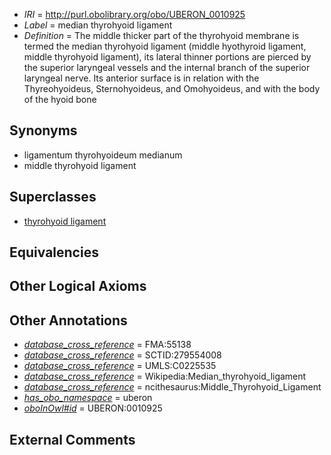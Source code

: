  * *IRI* = http://purl.obolibrary.org/obo/UBERON_0010925
 * *Label* = median thyrohyoid ligament
 * *Definition* = The middle thicker part of the thyrohyoid membrane is termed the median thyrohyoid ligament (middle hyothyroid ligament, middle thyrohyoid ligament), its lateral thinner portions are pierced by the superior laryngeal vessels and the internal branch of the superior laryngeal nerve. Its anterior surface is in relation with the Thyreohyoideus, Sternohyoideus, and Omohyoideus, and with the body of the hyoid bone

## Synonyms

 * ligamentum thyrohyoideum medianum
 * middle thyrohyoid ligament

## Superclasses

 * [thyrohyoid ligament](../../UBERON/21/UBERON_0010921.md)

## Equivalencies


## Other Logical Axioms


## Other Annotations

 * *[database_cross_reference](../../ef/oboInOwl#hasDbXref.md)* = FMA:55138
 * *[database_cross_reference](../../ef/oboInOwl#hasDbXref.md)* = SCTID:279554008
 * *[database_cross_reference](../../ef/oboInOwl#hasDbXref.md)* = UMLS:C0225535
 * *[database_cross_reference](../../ef/oboInOwl#hasDbXref.md)* = Wikipedia:Median_thyrohyoid_ligament
 * *[database_cross_reference](../../ef/oboInOwl#hasDbXref.md)* = ncithesaurus:Middle_Thyrohyoid_Ligament
 * *[has_obo_namespace](../../ce/oboInOwl#hasOBONamespace.md)* = uberon
 * *[oboInOwl#id](../../id/oboInOwl#id.md)* = UBERON:0010925

## External Comments

